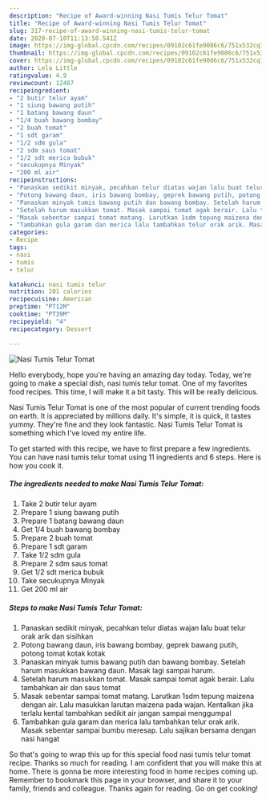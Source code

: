 ```yaml
---
description: "Recipe of Award-winning Nasi Tumis Telur Tomat"
title: "Recipe of Award-winning Nasi Tumis Telur Tomat"
slug: 317-recipe-of-award-winning-nasi-tumis-telur-tomat
date: 2020-07-10T11:13:50.541Z
image: https://img-global.cpcdn.com/recipes/09102c61fe9086c6/751x532cq70/nasi-tumis-telur-tomat-foto-resep-utama.jpg
thumbnail: https://img-global.cpcdn.com/recipes/09102c61fe9086c6/751x532cq70/nasi-tumis-telur-tomat-foto-resep-utama.jpg
cover: https://img-global.cpcdn.com/recipes/09102c61fe9086c6/751x532cq70/nasi-tumis-telur-tomat-foto-resep-utama.jpg
author: Lela Little
ratingvalue: 4.9
reviewcount: 12487
recipeingredient:
- "2 butir telur ayam"
- "1 siung bawang putih"
- "1 batang bawang daun"
- "1/4 buah bawang bombay"
- "2 buah tomat"
- "1 sdt garam"
- "1/2 sdm gula"
- "2 sdm saus tomat"
- "1/2 sdt merica bubuk"
- "secukupnya Minyak"
- "200 ml air"
recipeinstructions:
- "Panaskan sedikit minyak, pecahkan telur diatas wajan lalu buat telur orak arik dan sisihkan"
- "Potong bawang daun, iris bawang bombay, geprek bawang putih, potong tomat kotak kotak"
- "Panaskan minyak tumis bawang putih dan bawang bombay. Setelah harum masukkan bawang daun. Masak lagi sampai harum."
- "Setelah harum masukkan tomat. Masak sampai tomat agak berair. Lalu tambahkan air dan saus tomat"
- "Masak sebentar sampai tomat matang. Larutkan 1sdm tepung maizena dengan air. Lalu masukkan larutan maizena pada wajan. Kentalkan jika terlalu kental tambahkan sedikit air jangan sampai menggumpal"
- "Tambahkan gula garam dan merica lalu tambahkan telur orak arik. Masak sebentar sampai bumbu meresap. Lalu sajikan bersama dengan nasi hangat"
categories:
- Recipe
tags:
- nasi
- tumis
- telur

katakunci: nasi tumis telur 
nutrition: 201 calories
recipecuisine: American
preptime: "PT12M"
cooktime: "PT39M"
recipeyield: "4"
recipecategory: Dessert

---
```



![Nasi Tumis Telur Tomat](https://img-global.cpcdn.com/recipes/09102c61fe9086c6/751x532cq70/nasi-tumis-telur-tomat-foto-resep-utama.jpg)

Hello everybody, hope you're having an amazing day today. Today, we're going to make a special dish, nasi tumis telur tomat. One of my favorites food recipes. This time, I will make it a bit tasty. This will be really delicious.

Nasi Tumis Telur Tomat is one of the most popular of current trending foods on earth. It is appreciated by millions daily. It's simple, it is quick, it tastes yummy. They're fine and they look fantastic. Nasi Tumis Telur Tomat is something which I've loved my entire life.




To get started with this recipe, we have to first prepare a few ingredients. You can have nasi tumis telur tomat using 11 ingredients and 6 steps. Here is how you cook it.

<!--inarticleads1-->

##### The ingredients needed to make Nasi Tumis Telur Tomat:

1. Take 2 butir telur ayam
1. Prepare 1 siung bawang putih
1. Prepare 1 batang bawang daun
1. Get 1/4 buah bawang bombay
1. Prepare 2 buah tomat
1. Prepare 1 sdt garam
1. Take 1/2 sdm gula
1. Prepare 2 sdm saus tomat
1. Get 1/2 sdt merica bubuk
1. Take secukupnya Minyak
1. Get 200 ml air




<!--inarticleads2-->

##### Steps to make Nasi Tumis Telur Tomat:

1. Panaskan sedikit minyak, pecahkan telur diatas wajan lalu buat telur orak arik dan sisihkan
1. Potong bawang daun, iris bawang bombay, geprek bawang putih, potong tomat kotak kotak
1. Panaskan minyak tumis bawang putih dan bawang bombay. Setelah harum masukkan bawang daun. Masak lagi sampai harum.
1. Setelah harum masukkan tomat. Masak sampai tomat agak berair. Lalu tambahkan air dan saus tomat
1. Masak sebentar sampai tomat matang. Larutkan 1sdm tepung maizena dengan air. Lalu masukkan larutan maizena pada wajan. Kentalkan jika terlalu kental tambahkan sedikit air jangan sampai menggumpal
1. Tambahkan gula garam dan merica lalu tambahkan telur orak arik. Masak sebentar sampai bumbu meresap. Lalu sajikan bersama dengan nasi hangat




So that's going to wrap this up for this special food nasi tumis telur tomat recipe. Thanks so much for reading. I am confident that you will make this at home. There is gonna be more interesting food in home recipes coming up. Remember to bookmark this page in your browser, and share it to your family, friends and colleague. Thanks again for reading. Go on get cooking!

